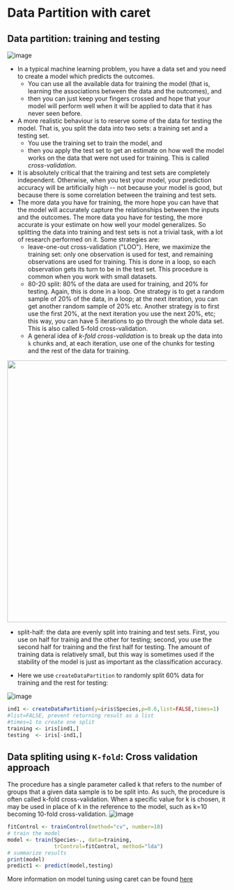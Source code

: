 # Data Partition with caret


## Data partition: training and testing

![image](https://user-images.githubusercontent.com/43855029/122599105-cd3e6b80-d03b-11eb-9aa4-2b8f39427c20.png)

- In a typical machine learning problem, you have a data set and you need to create a model which predicts the 
outcomes. 
  - You can use all the available data for training the model (that is, 
  learning the associations between the data and the outcomes), and 
  - then you can just keep your fingers crossed and hope that your model will 
  perform well when it will be applied to data that it has never seen before.
- A more realistic behaviour is to reserve some of the data for testing the model. That is, you split the data into two sets: a training set and a testing set. 
  - You use the training set to train the model, and 
  - then you apply the test set to get an estimate on how well the model 
  works on the data that were not used for training. This is called *cross-validation*. 
- It is absolutely critical that the training and test sets are completely independent. 
Otherwise, when you test your model, your prediction accuracy will be artificially 
high -- not because your model is good, but because there is some correlation between the 
training and test sets. 
- The more data you have for training, the more hope you can have that the model will 
accurately capture the relationships between the inputs and the outcomes. The more 
data you have for testing, the more accurate is your estimate on how well 
your model generalizes. So splitting the data into training and test sets is not 
a trivial task, with a lot of research performed on it. Some strategies are:
  - leave-one-out cross-validation ("LOO"). Here, we maximize the training set: only 
  one observation is used for test, and remaining observations are used for training. 
  This is done in a loop, so each observation gets its turn to be in the test set. 
  This procedure is common when you work with small datasets.
  - 80-20 split: 80% of the data are used for training, and 20% for testing. Again, 
  this is done in a loop. One strategy is to get a random sample of 20% of the data, 
  in a loop; at the next iteration, you can get another random sample of 20% etc. Another 
  strategy is to first use the first 20%, at the next iteration you use the next 20%, etc; 
  this way, you can have 5 iterations to go through the whole data set. This is also called 5-fold cross-validation.
  - A general idea of *k-fold cross-validation* is to break up the data into `k` chunks and, 
  at each iteration, use one of the chunks for testing and the rest of the data for training.

<img src="../fig/5fold_cv.png" width=600>

  - split-half: the data are evenly split into training and test sets. First, you use on half for trainig and the other for testing; second, you use the second half for training and the first half for testing. The amount of training data is relatively small, but this way is sometimes used if the stability of the model is just as important as the classification accuracy.

- Here we use `createDataPartition` to randomly split 60% data for training and the rest for testing:

![image](https://user-images.githubusercontent.com/43855029/114209883-22b81700-992d-11eb-83a4-c4ab1538a1e5.png)

~~~r
ind1 <- createDataPartition(y=iris$Species,p=0.6,list=FALSE,times=1)
#list=FALSE, prevent returning result as a list
#times=1 to create one split
training <- iris[ind1,]
testing  <- iris[-ind1,] 
~~~

## Data spliting using `K-fold`: Cross validation approach

The procedure has a single parameter called k that refers to the number of groups that a given data sample is to be split into. As such, the procedure is often called k-fold cross-validation. When a specific value for k is chosen, it may be used in place of k in the reference to the model, such as k=10 becoming 10-fold cross-validation.
![image](https://user-images.githubusercontent.com/43855029/114211785-103edd00-992f-11eb-89d0-bbd7bd0c0178.png)

~~~r
fitControl <- trainControl(method="cv", number=10)
# train the model
model <- train(Species~., data=training, 
               trControl=fitControl, method="lda")
# summarize results
print(model)
predict1 <- predict(model,testing)
~~~

More information on model tuning using caret can be found [here](https://topepo.github.io/caret/model-training-and-tuning.html)

